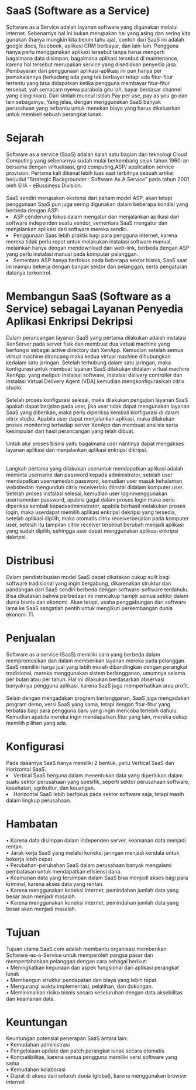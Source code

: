 <h1>SaaS (Software as a Service)</h1>
Software as a Service adalah layanan software yang digunakan melalui internet. Sebenarnya hal ini bukan merupakan hal yang asing dan sering kita gunakan (hanya mungkin kita belum tahu aja), contoh dari SaaS ini adalah google docs, facebook, aplikasi CRM berbayar, dan lain-lain. Pengguna hanya perlu menggunakan aplikasi tersebut tanpa harus mengerti bagaimana data disimpan, bagaimana aplikasi tersebut di maintenance, karena hal tersebut merupakan service yang disediakan penyedia jasa. Pembayaran dari penggunaan aplikasi-aplikasi ini pun hanya per pemakaiannya (terkadang ada yang tak berbayar tetapi ada fitur-fitur tertentu yang bisa didapatkan ketika pengguna membayar fitur-fitur tersebut, yah semacam nyewa parabola gitu lah, bayar berdasar channel yang diinginkan). Dari sinilah muncul istilah Pay per use, pay as you go dan lain sebagainya. Yang jelas, dengan menggunakan SaaS banyak perusahaan yang terbantu untuk menekan biaya yang harus dikeluarkan untuk membeli sebuah perangkat lunak.

<h1>Sejarah</h1>
Software as a service (SaaS) adalah salah satu bagian dari teknologi Cloud Computing yang sebenarnya sudah mulai berkembang sejak tahun 1960-an bersama dengan virtualisasi, grid computing,ASP/ application service provision. Pertama kali dikenal lebih luas saat terbitnya sebuah artikel berjudul “Strategic Backgrounder : Software As A Service” pada tahun 2001 oleh SIIA - eBussiness Division.
<br><br>SaaS sendiri merupakan ekstensi dari paham model ASP, akan tetapi penggunaan SaaS pun juga sering digunakan dalam beberapa kondisi yang berbeda dengan ASP:
<li>ASP cenderung fokus dalam mengatur dan menjalankan aplikasi dari software independen suatu vendor, sementara SaaS mengatur dan menjalankan aplikasi dari software mereka sendiri.</li>
<li>Penggunaan Saas lebih praktis bagi para pengguna internet, karena mereka tidak perlu repot untuk melakukan instalasi software manual, melainkan hanya dengan mendownload dari web-link, berbeda dengan ASP yang perlu instalasi manual pada komputer pelanggan.</li>
<li>Sementara ASP hanya berfokus pada beberapa sektor bisnis, SaaS saat ini mampu bekerja dengan banyak sektor dan pelanggan, serta pengaturan datanya terkontrol.</li>

<h1>Membangun SaaS (Software as a Service) sebagai Layanan Penyedia Aplikasi Enkripsi Dekripsi</h1>

Dalam perancangan layanan SaaS yang pertama dilakukan adalah instalasi XenServer  pada  server  fisik dan  membuat  dua  virtual  machine  yang  berfungsi sebagai  active  directory  dan  XenApp.  Kemudian  setelah  semua  virtual  machine dirancang  maka  kedua  virtual  machine  dihubungkan  kedalam  satu  jaringan. Setelah terhubung dalam satu jaringan, maka konfigurasi untuk membuat layanan SaaS  dilakukan   didalam   virtual   machine   XenApp,   yang   meliputi   instalasi software, instalasi delivery controller dan instalasi Virtual Delivery Agent (VDA) kemudian mengkonfigurasikan citrix studio.
<br><br>Setelah proses  konfigurasi  selesai,  maka  dilakukan  pengujian  layanan SaaS apakah dapat berjalan pada user, jika user tidak dapat mengunakan  layanan SaaS  yang  diberikan,  maka  perlu  diperiksa  kembali  konfigurasi  di  dalam  citrix studio.   Apabila   user   dapat   menjalankan   aplikasi,   maka   dilakukan   proses monitoring  terhadap  server  XenApp  dan  membuat  analisis  serta  kesimpulan  dari hasil perancangan yang telah dibuat.
<br><br>Untuk  alur proses  bisnis  yaitu  bagaimana  user  nantinya  dapat mengakses layanan  aplikasi  dan  menjalankan  aplikasi  enkripsi  dikripsi.</br>
<br><br>Langkah pertama yang dilakukan useruntuk mendapatkan aplikasi adalah meminta username dan password kepada administrator, setelah user mendapatkan usernamedan password, kemudian user masuk   kehalaman websitedan mengunduh citrix  receiverlalu  diinstal  didalam  komputer user.  Setelah proses instalasi  selesai,  kemudian user  loginmenggunakan usernamedan password, apabila   gagal  dalam  proses login maka   perlu   diperiksa   kembali   kepadaadministrator, apabila berhasil melakukan proses 
login, maka userdapat memilih aplikasi enkripsi  dekripsi yang tersedia,  setelah  aplikasi  dipilih,  maka otomatis citrix  receiverberjalan  pada komputer user, setelah  itu  tampilan citrix  receiver tersebut  berubah   menjadi   aplikasi   yang   sudah   dipilih,   sehingga user dapat menggunakan aplikasi enkripsi dekripsi.

<h1>Distribusi</h1>
Dalam pendistribusian model SaaS dapat dikatakan cukup sulit bagi software tradisional yang ingin bergabung, dikarenakan struktur dan pandangan dari SaaS sendiri berbeda dengan software-software terdahulu. Bisa dikatakan bahwa perbedaan ini mencakup hampir semua sektor dalam dunia bisnis dan ekonomi. Akan tetapi, usaha penggabungan dari software lama ke SaaS sangatlah pentih untuk mengikuti perkembangan dunia ekonomi TI.

<h1>Penjualan</h1>
Software as a service (SaaS) memiliki cara yang berbeda dalam mempromosikan dan dalam memberikan layanan mereka pada pelanggan. SaaS memiliki harga jual yang lebih murah dibandingkan dengan perangkat tradisional, mereka menggunakan sistem berlangganan, umumnya selama per bulan atau per tahun. Hal ini dilakukan berdasarkan observasi banyaknya pengguna aplikasi, karena SaaS juga memperhatikan area profit.
<br><br>Selain dengan mengadakan program berlangganan, SaaS juga mengadakan program demo, versi SaaS yang sama, tetapi dengan fitur-fitur yang terbatas bagi para pengguna baru yang ingin mencoba terlebih dahulu. Kemudian apabila mereka ingin mendapatkan fitur yang lain, mereka cukup memilih pilihan yang ada.

<h1>Konfigurasi</h1>
Pada dasarnya SaaS hanya memiliki 2 bentuk, yaitu Vertical SaaS dan Horizontal SaaS.

<li>Vertical SaaS berguna dalam menentukan data yang diperlukan dalam suatu sektor perusahaan yang spesifik, seperti sektor perusahaan software, kesehatan, agrikultur, dan keuangan.</li>
<li>Horizontal SaaS lebih berfokus pada sektor software saja, tetapi masih dalam lingkup perusahaan.</li>

<h1>Hambatan</h1>
• Karena data disimpan dalam independen server, keamanan data menjadi rentan.<br>• Jarak kerja SaaS yang melalui koneksi jaringan menjadi kendala untuk bekerja lebih cepat.<br>• Perubahan-perubahan SaaS dalam perusahaan banyak mengalami pembatasan untuk mendapatkan efisiensi dana.<br>• Keamanan data yang tersimpan dalam SaaS bisa menjadi akses bagi para kriminal, karena akses data yang rentan.<br>• Karena menggunakan koneksi internet, pemindahan jumlah data yang besar akan menjadi masalah.<br>• Karena menggunakan koneksi internet, pemindahan jumlah data yang besar akan menjadi masalah.         

<h1>Tujuan</h1>
Tujuan utama SaaS.com adalah membantu organisasi memberikan Software-as-a-Service untuk memperoleh pangsa pasar dan mempertahankan pelanggan dengan cara sebagai berikut:<br>• Meningkatkan kegunaan dan aspek fungsional dari aplikasi perangkat lunak<br>• Membangun struktur pendapatan dan biaya yang lebih tepat.<br>• Mengurangi waktu implementasi, pelatihan, dan dukungan.<br>• Meminimalkan risiko bisnis secara keseluruhan dengan data aksebilitas dan keamanan data.

<h1>Keuntungan</h1>
Keuntungan potensial penerapan SaaS antara lain:<br>• Kemudahan administrasi<br>• Pengelolaan update dan patch perangkat lunak secara otomatis<br>• Kompatibilitas, karena semua pengguna memiliki versi software yang sama<br>• Kemudahan kolaborasi<br>• Dapat di akses dari seluruh dunia (global), karena menggunakan browser internet


